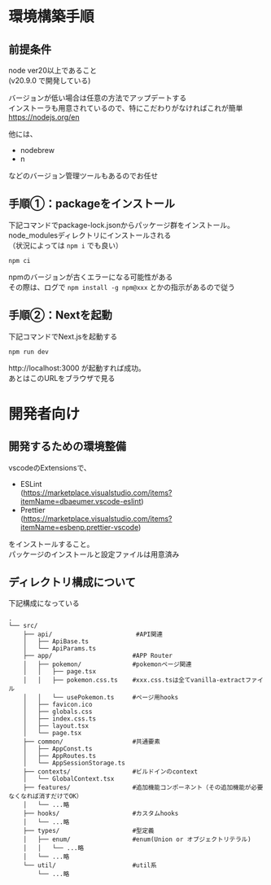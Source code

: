 # 環境構築手順

## 前提条件

node ver20以上であること  
(v20.9.0 で開発している)

バージョンが低い場合は任意の方法でアップデートする  
インストーラも用意されているので、特にこだわりがなければこれが簡単  
https://nodejs.org/en

他には、

- nodebrew
- n

などのバージョン管理ツールもあるのでお任せ

## 手順①：packageをインストール

下記コマンドでpackage-lock.jsonからパッケージ群をインストール。  
node_modulesディレクトリにインストールされる  
（状況によっては `npm i` でも良い）

```
npm ci
```

npmのバージョンが古くエラーになる可能性がある  
その際は、ログで `npm install -g npm@xxx` とかの指示があるので従う

## 手順②：Nextを起動

下記コマンドでNext.jsを起動する

```
npm run dev
```

http://localhost:3000
が起動すれば成功。  
あとはこのURLをブラウザで見る

# 開発者向け

## 開発するための環境整備

vscodeのExtensionsで、

- ESLint  
  (https://marketplace.visualstudio.com/items?itemName=dbaeumer.vscode-eslint)
- Prettier  
  (https://marketplace.visualstudio.com/items?itemName=esbenp.prettier-vscode)

をインストールすること。  
パッケージのインストールと設定ファイルは用意済み

## ディレクトリ構成について

下記構成になっている

```
.
└── src/
    ├── api/                       #API関連
    │   ├── ApiBase.ts
    │   └── ApiParams.ts
    ├── app/                      #APP Router
    │   ├── pokemon/              #pokemonページ関連
    │   │   ├── page.tsx
    │   │   ├── pokemon.css.ts    #xxx.css.tsは全てvanilla-extractファイル
    │   │   └── usePokemon.ts     #ページ用hooks
    │   ├── favicon.ico
    │   ├── globals.css
    │   ├── index.css.ts
    │   ├── layout.tsx
    │   └── page.tsx
    ├── common/                   #共通要素
    │   ├── AppConst.ts
    │   ├── AppRoutes.ts
    │   └── AppSessionStorage.ts
    ├── contexts/                 #ビルドインのcontext
    │   └── GlobalContext.tsx
    ├── features/                 #追加機能コンポーネント（その追加機能が必要なくなれば消すだけでOK）
    │   └── ...略
    ├── hooks/                    #カスタムhooks
    │   └── ...略
    ├── types/                    #型定義
    │   ├── enum/                 #enum(Union or オブジェクトリテラル)
    │   │   └── ...略
    │   └── ...略
    └── util/                     #util系
        └── ...略
```

